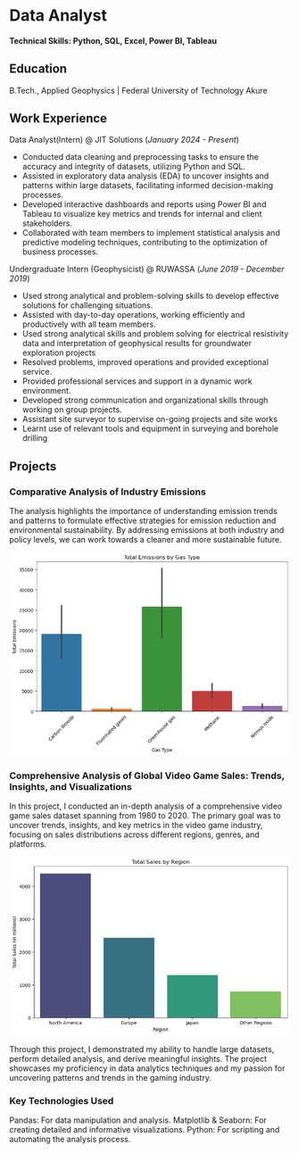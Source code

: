 # Data Analyst

#### Technical Skills: Python, SQL, Excel, Power BI, Tableau

## Education
B.Tech., Applied Geophysics | Federal University of Technology Akure

## Work Experience
Data Analyst(Intern) @ JIT Solutions (_January 2024 - Present_)
- Conducted data cleaning and preprocessing tasks to ensure the accuracy and integrity of datasets, utilizing Python and SQL.
- Assisted in exploratory data analysis (EDA) to uncover insights and patterns within large datasets, facilitating informed decision-making processes.
- Developed interactive dashboards and reports using Power BI and Tableau to visualize key metrics and trends for internal and client stakeholders.
- Collaborated with team members to implement statistical analysis and predictive modeling techniques, contributing to the optimization of business processes.

Undergraduate Intern (Geophysicist) @ RUWASSA (_June 2019 - December 2019_)
- Used strong analytical and problem-solving skills to develop effective solutions for challenging situations.
- Assisted with day-to-day operations, working efficiently and productively with all team members.
- Used strong analytical skills and problem solving for electrical resistivity data and interpretation of geophysical results for groundwater exploration projects
- Resolved problems, improved operations and provided exceptional service.
- Provided professional services and support in a dynamic work environment.
- Developed strong communication and organizational skills through working on group projects.
- Assistant site surveyor to supervise on-going projects and site works
- Learnt use of relevant tools and equipment in surveying and borehole drilling


## Projects
### Comparative Analysis of Industry Emissions
The analysis highlights the importance of understanding emission trends and patterns to formulate effective strategies for emission reduction and environmental sustainability. By addressing emissions at both industry and policy levels, we can work towards a cleaner and more sustainable future.

![Greenhouse gast effect types](/assets/gastype.png)

### Comprehensive Analysis of Global Video Game Sales: Trends, Insights, and Visualizations

In this project, I conducted an in-depth analysis of a comprehensive video game sales dataset spanning from 1980 to 2020. The primary goal was to uncover trends, insights, and key metrics in the video game industry, focusing on sales distributions across different regions, genres, and platforms. 

![Video games distribution](/assets/total_sales_region.png)

Through this project, I demonstrated my ability to handle large datasets, perform detailed analysis, and derive meaningful insights. The project showcases my proficiency in data analytics techniques and my passion for uncovering patterns and trends in the gaming industry.



### Key Technologies Used
Pandas: For data manipulation and analysis.
Matplotlib & Seaborn: For creating detailed and informative visualizations.
Python: For scripting and automating the analysis process.





